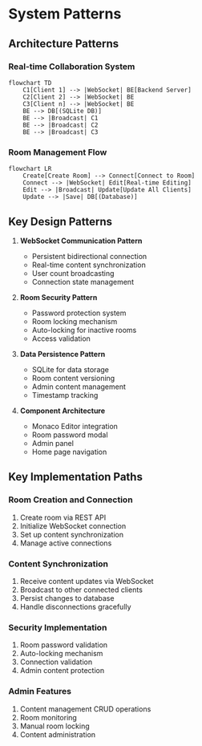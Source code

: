 # System Patterns

## Architecture Patterns

### Real-time Collaboration System
```mermaid
flowchart TD
    C1[Client 1] --> |WebSocket| BE[Backend Server]
    C2[Client 2] --> |WebSocket| BE
    C3[Client n] --> |WebSocket| BE
    BE --> DB[(SQLite DB)]
    BE --> |Broadcast| C1
    BE --> |Broadcast| C2
    BE --> |Broadcast| C3
```

### Room Management Flow
```mermaid
flowchart LR
    Create[Create Room] --> Connect[Connect to Room]
    Connect --> |WebSocket| Edit[Real-time Editing]
    Edit --> |Broadcast| Update[Update All Clients]
    Update --> |Save| DB[(Database)]
```

## Key Design Patterns

1. **WebSocket Communication Pattern**
   - Persistent bidirectional connection
   - Real-time content synchronization
   - User count broadcasting
   - Connection state management

2. **Room Security Pattern**
   - Password protection system
   - Room locking mechanism
   - Auto-locking for inactive rooms
   - Access validation

3. **Data Persistence Pattern**
   - SQLite for data storage
   - Room content versioning
   - Admin content management
   - Timestamp tracking

4. **Component Architecture**
   - Monaco Editor integration
   - Room password modal
   - Admin panel
   - Home page navigation

## Key Implementation Paths

### Room Creation and Connection
1. Create room via REST API
2. Initialize WebSocket connection
3. Set up content synchronization
4. Manage active connections

### Content Synchronization
1. Receive content updates via WebSocket
2. Broadcast to other connected clients
3. Persist changes to database
4. Handle disconnections gracefully

### Security Implementation
1. Room password validation
2. Auto-locking mechanism
3. Connection validation
4. Admin content protection

### Admin Features
1. Content management CRUD operations
2. Room monitoring
3. Manual room locking
4. Content administration
